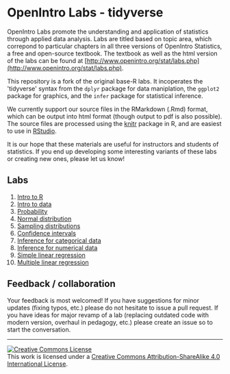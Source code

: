 OpenIntro Labs - tidyverse
==============

OpenIntro Labs promote the understanding and application of statistics through 
applied data analysis. Labs are titled based on topic area, which correpond to 
particular chapters in all three versions of OpenIntro Statistics, a free and 
open-source textbook. The textbook as well as the html version of the labs can
be found at [http://www.openintro.org/stat/labs.php](http://www.openintro.org/stat/labs.php).

This repository is a fork of the original base-R labs. It incoperates 
the 'tidyverse' syntax from the `dplyr` package for data maniplation, the `ggplot2` 
package for graphics, and the `infer` package for statistical inference.

We currently support our source files in the RMarkdown (.Rmd) format, which can be output into
html format (though output to pdf is also possible). The source files are processed
using the [knitr](http://yihui.name/knitr/) package in R, and are easiest to use in [RStudio](https://www.rstudio.com/products/rstudio/download/).

It is our hope that these materials are useful for instructors and students of 
statistics.  If you end up developing some interesting variants of these labs or 
creating new ones, please let us know!

## Labs

1. [Intro to R](http://openintrostat.github.io/oiLabs-tidy/01_intro_to_r/intro_to_r.html)
2. [Intro to data](http://openintrostat.github.io/oiLabs-tidy/02_intro_to_data/intro_to_data.html)
4. [Probability](http://openintrostat.github.io/oiLabs-tidy/03_probability/probability.html)
3. [Normal distribution](http://openintrostat.github.io/oiLabs-tidy/04_normal_distribution/normal_distribution.html)
5. [Sampling distributions](https://openintro.shinyapps.io/sampling_distributions/)
6. [Confidence intervals](https://openintro.shinyapps.io/confidence_intervals/)
7. [Inference for categorical data](https://openintro.shinyapps.io/inf_for_categorical_data/)
8. [Inference for numerical data](http://openintrostat.github.io/oiLabs-tidy/08_inf_for_numerical_data/inf_for_numerical_data.html)
9. [Simple linear regression](http://openintrostat.github.io/oiLabs-tidy/09_simple_regression/simple_regression.html)
10. [Multiple linear regression](http://openintrostat.github.io/oiLabs-tidy/10_multiple_regression/multiple_regression.html)

## Feedback / collaboration

Your feedback is most welcomed! If you have suggestions for minor updates (fixing
typos, etc.) please do not hesitate to issue a pull request. If you have ideas for
major revamp of a lab (replacing outdated code with modern version, overhaul in 
pedagogy, etc.) please create an issue so to start the conversation.


* * *

<a rel="license" href="http://creativecommons.org/licenses/by-sa/4.0/"><img alt="Creative Commons License" style="border-width:0" src="https://i.creativecommons.org/l/by-sa/4.0/88x31.png" /></a><br />This work is licensed under a <a rel="license" href="http://creativecommons.org/licenses/by-sa/4.0/">Creative Commons Attribution-ShareAlike 4.0 International License</a>.

